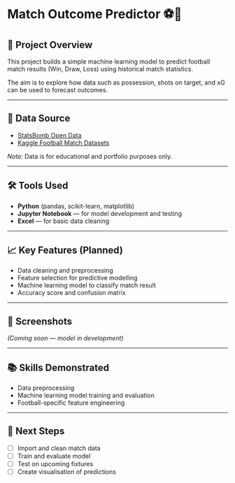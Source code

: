 # Match Outcome Predictor ⚽🤖

## 📌 Project Overview
This project builds a simple machine learning model to predict football match results (Win, Draw, Loss) using historical match statistics.

The aim is to explore how data such as possession, shots on target, and xG can be used to forecast outcomes.

---

## 📂 Data Source
- [StatsBomb Open Data](https://statsbomb.com/)
- [Kaggle Football Match Datasets](https://www.kaggle.com/datasets)

*Note:* Data is for educational and portfolio purposes only.

---

## 🛠 Tools Used
- **Python** (pandas, scikit-learn, matplotlib)
- **Jupyter Notebook** — for model development and testing
- **Excel** — for basic data cleaning

---

## 📈 Key Features (Planned)
- Data cleaning and preprocessing
- Feature selection for predictive modelling
- Machine learning model to classify match result
- Accuracy score and confusion matrix

---

## 📸 Screenshots
*(Coming soon — model in development)*

---

## 📚 Skills Demonstrated
- Data preprocessing
- Machine learning model training and evaluation
- Football-specific feature engineering

---

## 🚀 Next Steps
- [ ] Import and clean match data
- [ ] Train and evaluate model
- [ ] Test on upcoming fixtures
- [ ] Create visualisation of predictions
